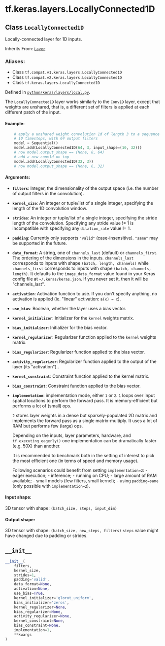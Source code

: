 <div itemscope itemtype="http://developers.google.com/ReferenceObject">
<meta itemprop="name" content="tf.keras.layers.LocallyConnected1D" />
<meta itemprop="path" content="Stable" />
<meta itemprop="property" content="__init__"/>
</div>

# tf.keras.layers.LocallyConnected1D

## Class `LocallyConnected1D`

Locally-connected layer for 1D inputs.

Inherits From: [`Layer`](../../../tf/keras/layers/Layer.md)

### Aliases:

* Class `tf.compat.v1.keras.layers.LocallyConnected1D`
* Class `tf.compat.v2.keras.layers.LocallyConnected1D`
* Class `tf.keras.layers.LocallyConnected1D`



Defined in [`python/keras/layers/local.py`](/code/stable/tensorflow/python/keras/layers/local.py).

<!-- Placeholder for "Used in" -->

The `LocallyConnected1D` layer works similarly to
the `Conv1D` layer, except that weights are unshared,
that is, a different set of filters is applied at each different patch
of the input.

#### Example:


```python
    # apply a unshared weight convolution 1d of length 3 to a sequence with
    # 10 timesteps, with 64 output filters
    model = Sequential()
    model.add(LocallyConnected1D(64, 3, input_shape=(10, 32)))
    # now model.output_shape == (None, 8, 64)
    # add a new conv1d on top
    model.add(LocallyConnected1D(32, 3))
    # now model.output_shape == (None, 6, 32)
```

#### Arguments:


* <b>`filters`</b>: Integer, the dimensionality of the output space
    (i.e. the number of output filters in the convolution).
* <b>`kernel_size`</b>: An integer or tuple/list of a single integer,
    specifying the length of the 1D convolution window.
* <b>`strides`</b>: An integer or tuple/list of a single integer,
    specifying the stride length of the convolution.
    Specifying any stride value != 1 is incompatible with specifying
    any `dilation_rate` value != 1.
* <b>`padding`</b>: Currently only supports `"valid"` (case-insensitive).
    `"same"` may be supported in the future.
* <b>`data_format`</b>: A string,
    one of `channels_last` (default) or `channels_first`.
    The ordering of the dimensions in the inputs.
    `channels_last` corresponds to inputs with shape
    `(batch, length, channels)` while `channels_first`
    corresponds to inputs with shape
    `(batch, channels, length)`.
    It defaults to the `image_data_format` value found in your
    Keras config file at `~/.keras/keras.json`.
    If you never set it, then it will be "channels_last".
* <b>`activation`</b>: Activation function to use.
    If you don't specify anything, no activation is applied
    (ie. "linear" activation: `a(x) = x`).
* <b>`use_bias`</b>: Boolean, whether the layer uses a bias vector.
* <b>`kernel_initializer`</b>: Initializer for the `kernel` weights matrix.
* <b>`bias_initializer`</b>: Initializer for the bias vector.
* <b>`kernel_regularizer`</b>: Regularizer function applied to
    the `kernel` weights matrix.
* <b>`bias_regularizer`</b>: Regularizer function applied to the bias vector.
* <b>`activity_regularizer`</b>: Regularizer function applied to
    the output of the layer (its "activation")..
* <b>`kernel_constraint`</b>: Constraint function applied to the kernel matrix.
* <b>`bias_constraint`</b>: Constraint function applied to the bias vector.
* <b>`implementation`</b>: implementation mode, either `1` or `2`.
    `1` loops over input spatial locations to perform the forward pass.
    It is memory-efficient but performs a lot of (small) ops.

    `2` stores layer weights in a dense but sparsely-populated 2D matrix
    and implements the forward pass as a single matrix-multiply. It uses
    a lot of RAM but performs few (large) ops.

    Depending on the inputs, layer parameters, hardware, and
    `tf.executing_eagerly()` one implementation can be dramatically faster
    (e.g. 50X) than another.

    It is recommended to benchmark both in the setting of interest to pick
    the most efficient one (in terms of speed and memory usage).

    Following scenarios could benefit from setting `implementation=2`:
        - eager execution;
        - inference;
        - running on CPU;
        - large amount of RAM available;
        - small models (few filters, small kernel);
        - using `padding=same` (only possible with `implementation=2`).


#### Input shape:

3D tensor with shape: `(batch_size, steps, input_dim)`



#### Output shape:

3D tensor with shape: `(batch_size, new_steps, filters)`
`steps` value might have changed due to padding or strides.


<h2 id="__init__"><code>__init__</code></h2>

``` python
__init__(
    filters,
    kernel_size,
    strides=1,
    padding='valid',
    data_format=None,
    activation=None,
    use_bias=True,
    kernel_initializer='glorot_uniform',
    bias_initializer='zeros',
    kernel_regularizer=None,
    bias_regularizer=None,
    activity_regularizer=None,
    kernel_constraint=None,
    bias_constraint=None,
    implementation=1,
    **kwargs
)
```






